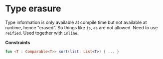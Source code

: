 # Type erasure


Type information is only available at compile time but not available at runtime, hence "erased". So things like `is`, `as` are not allowed. Need to use `reified`. Used together with `inline`.

**Constraints**

```kotlin
fun <T : Comparable<T>> sort(list: List<T>) { ... }
```
